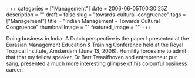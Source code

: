 +++
categories = ["Management"]
date = 2006-06-05T00:30:25Z
description = ""
draft = false
slug = "towards-cultural-congruence"
tags = ["Management"]
title = "Indian Management - Towards Cultural Congruence"
thumbnailImage = ""
featured_image = ""
+++


Doing business in India: A Dutch perspective is the paper I presented at the Eurasian Management Education & Training Conference held at the Royal Tropical Institute, Amsterdam (June 13, 2006). Humility forces me to admit that that my fellow speaker, Dr Bert Twaalfhoven and entrepreneur pur sang, presented a much more interesting glimpse of his colourful business career.

